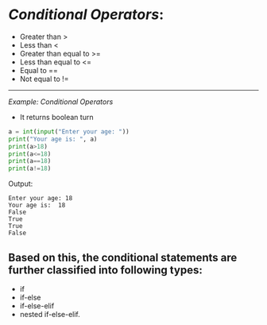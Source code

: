 
# *Conditional Operators*:
* Greater than >
* Less than <
* Greater than equal to >=
* Less than equal to <=
* Equal to ==
* Not equal to !=

---
*Example: Conditional Operators*
* It returns boolean turn
```python
a = int(input("Enter your age: "))
print("Your age is: ", a)
print(a>18)
print(a<=18)
print(a==18)
print(a!=18)
```

Output:
```
Enter your age: 18
Your age is:  18
False
True
True
False
```

## Based on this, the conditional statements are further classified into following types:
- if
- if-else
- if-else-elif
- nested if-else-elif.
